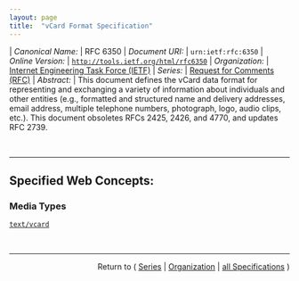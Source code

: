 ```yaml
---
layout: page
title:  "vCard Format Specification"
---
```


| *Canonical Name:* | RFC 6350
| *Document URI:* | `urn:ietf:rfc:6350`
| *Online Version:* | [`http://tools.ietf.org/html/rfc6350`](http://tools.ietf.org/html/rfc6350)
| *Organization:* | [Internet Engineering Task Force (IETF)](..  "List of specification series by this organization")
| *Series:* | [Request for Comments (RFC)](.  "List of specifications in this series")
| *Abstract:* | This document defines the vCard data format for representing and exchanging a variety of information about individuals and other entities (e.g., formatted and structured name and delivery addresses, email address, multiple telephone numbers, photograph, logo, audio clips, etc.). This document obsoletes RFCs 2425, 2426, and 4770, and updates RFC 2739.

<br/>
<hr/>

## Specified Web Concepts:

### Media Types

[`text/vcard`](/concepts/media-type/text/vcard "The text/vcard MIME content type (hereafter known as &#34;vCard&#34;) contains contact information, typically pertaining to a single contact or group of contacts. The content consists of one or more lines in the format given below.")



<br/>
<hr/>

<p style="text-align: right">Return to ( <a href="./">Series</a> | <a href="../">Organization</a> | <a href="../../">all Specifications</a> )</p>